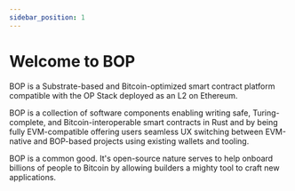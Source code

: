 ```yaml
---
sidebar_position: 1
---
```


# Welcome to BOP 

BOP is a Substrate-based and Bitcoin-optimized smart contract platform compatible with the OP Stack deployed as an L2 on Ethereum.

BOP is a collection of software components enabling writing safe, Turing-complete, and Bitcoin-interoperable smart contracts in Rust and by being fully EVM-compatible offering users seamless UX switching between EVM-native and BOP-based projects using existing wallets and tooling.

BOP is a common good. It's open-source nature serves to help onboard billions of people to Bitcoin by allowing builders a mighty tool to craft new applications.




